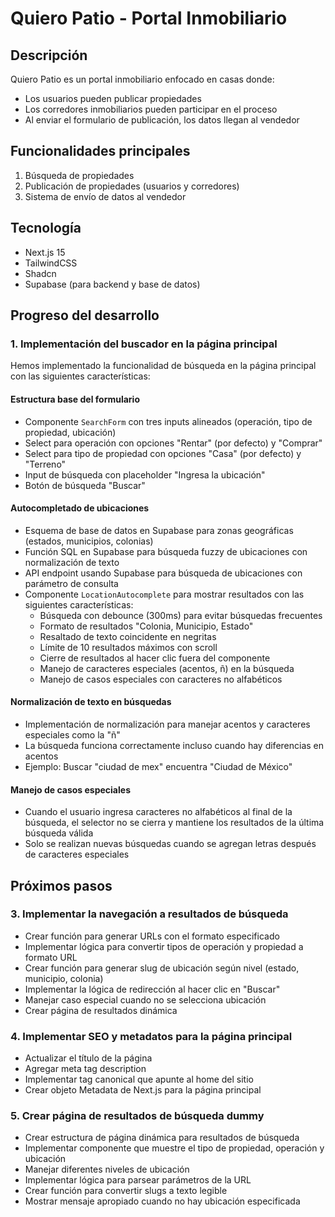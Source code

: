 # Quiero Patio - Portal Inmobiliario

## Descripción

Quiero Patio es un portal inmobiliario enfocado en casas donde:

- Los usuarios pueden publicar propiedades
- Los corredores inmobiliarios pueden participar en el proceso
- Al enviar el formulario de publicación, los datos llegan al vendedor

## Funcionalidades principales

1. Búsqueda de propiedades
2. Publicación de propiedades (usuarios y corredores)
3. Sistema de envío de datos al vendedor

## Tecnología

- Next.js 15
- TailwindCSS
- Shadcn
- Supabase (para backend y base de datos)

## Progreso del desarrollo

### 1. Implementación del buscador en la página principal

Hemos implementado la funcionalidad de búsqueda en la página principal con las siguientes características:

#### Estructura base del formulario
- Componente `SearchForm` con tres inputs alineados (operación, tipo de propiedad, ubicación)
- Select para operación con opciones "Rentar" (por defecto) y "Comprar"
- Select para tipo de propiedad con opciones "Casa" (por defecto) y "Terreno"
- Input de búsqueda con placeholder "Ingresa la ubicación"
- Botón de búsqueda "Buscar"

#### Autocompletado de ubicaciones
- Esquema de base de datos en Supabase para zonas geográficas (estados, municipios, colonias)
- Función SQL en Supabase para búsqueda fuzzy de ubicaciones con normalización de texto
- API endpoint usando Supabase para búsqueda de ubicaciones con parámetro de consulta
- Componente `LocationAutocomplete` para mostrar resultados con las siguientes características:
  - Búsqueda con debounce (300ms) para evitar búsquedas frecuentes
  - Formato de resultados "Colonia, Municipio, Estado"
  - Resaltado de texto coincidente en negritas
  - Límite de 10 resultados máximos con scroll
  - Cierre de resultados al hacer clic fuera del componente
  - Manejo de caracteres especiales (acentos, ñ) en la búsqueda
  - Manejo de casos especiales con caracteres no alfabéticos

#### Normalización de texto en búsquedas
- Implementación de normalización para manejar acentos y caracteres especiales como la "ñ"
- La búsqueda funciona correctamente incluso cuando hay diferencias en acentos
- Ejemplo: Buscar "ciudad de mex" encuentra "Ciudad de México"

#### Manejo de casos especiales
- Cuando el usuario ingresa caracteres no alfabéticos al final de la búsqueda, 
  el selector no se cierra y mantiene los resultados de la última búsqueda válida
- Solo se realizan nuevas búsquedas cuando se agregan letras después de caracteres especiales

## Próximos pasos

### 3. Implementar la navegación a resultados de búsqueda
- Crear función para generar URLs con el formato especificado
- Implementar lógica para convertir tipos de operación y propiedad a formato URL
- Crear función para generar slug de ubicación según nivel (estado, municipio, colonia)
- Implementar la lógica de redirección al hacer clic en "Buscar"
- Manejar caso especial cuando no se selecciona ubicación
- Crear página de resultados dinámica

### 4. Implementar SEO y metadatos para la página principal
- Actualizar el título de la página
- Agregar meta tag description
- Implementar tag canonical que apunte al home del sitio
- Crear objeto Metadata de Next.js para la página principal

### 5. Crear página de resultados de búsqueda dummy
- Crear estructura de página dinámica para resultados de búsqueda
- Implementar componente que muestre el tipo de propiedad, operación y ubicación
- Manejar diferentes niveles de ubicación
- Implementar lógica para parsear parámetros de la URL
- Crear función para convertir slugs a texto legible
- Mostrar mensaje apropiado cuando no hay ubicación especificada

